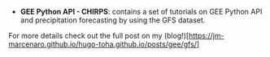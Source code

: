 - **GEE Python API - CHIRPS**: contains a set of tutorials on GEE Python API and precipitation forecasting by using the GFS dataset.

For more details check out the full post on my (blog!)[https://jm-marcenaro.github.io/hugo-toha.github.io/posts/gee/gfs/]